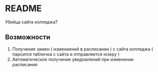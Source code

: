 # README

Убийца сайта колледжа? 

## Возможности

1. Получение замен ( измениений в расписании ) с сайта колледжа ( парсится табличка с сайта и отправляется юзеру )
2. Автоматическое получение уведомлений при изменении расписания
